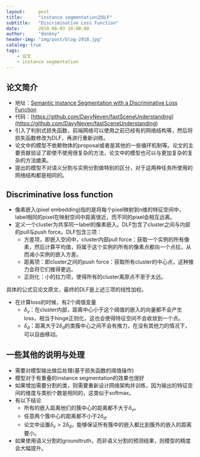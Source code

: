 ```yaml
---
layout:     post
title:      "instance segmentation之DLF"
subtitle:   "Discriminative Loss Function"
date:       2018-06-03 10:00:00
author:     "donkey"
header-img: "img/post/blog-2018.jpg"
catalog: true
tags:
    - 论文
    - instance segmentation
---
```


## 论文简介
* 地址：[Semantic Instance Segmentation with a Discriminative Loss Function](https://arxiv.org/abs/1708.02551)
* 代码：[https://github.com/DavyNeven/fastSceneUnderstanding](https://github.com/DavyNeven/fastSceneUnderstanding)
* 引入了判别式损失函数，前端网络可以使用之前已经有的网络结构等，然后将损失函数修改为DLF，再进行重新训练。
* 论文中的模型不依赖物体的proposal或者是其他的一些循环机制等。论文的主要贡献验证了即使不使用很复杂的方法，论文中的模型也可以与更加复杂的复杂的方法媲美。
* 提出的模型不对语义分割与实例分割做特别的区分，对于这两种任务所使用的网络结构都是相同的。

## Discriminative loss function
* 像素嵌入(pixel embedding)指的是将每个pixel映射到n维的特征空间中，label相同的pixel在映射空间中距离很近，而不同的pixel会相互远离。
* 定义一个cluster为共享同一label的像素嵌入。DLF包含了cluster之间与内部的pull与push force。DLF包含三项：
    * 方差项，即嵌入空间中，cluster内部pull force：获取一个实例的所有像素，然后计算平均值，将属于这个实例的所有的像素点都向一个点拉，从而减小实例的嵌入方差。
    * 距离项：即cluster之间的push force：获取所有cluster的中心点，这种推力会将它们推得更远。
    * 正则化：小的拉力项，使得所有的cluster离原点不至于太远。

具体的公式见论文原文，最终的DLF是上述三项的线性加权。
* 在计算loss的时候，有2个阈值变量
    * $\delta _v$：在cluster内部，距离中心小于这个阈值的嵌入的向量都不会产生loss，相当于hinge正则化，这也会使得特征空间不会收敛到一个点。
    * $\delta _d$：距离大于$2\delta _d$的类簇中心之间不会有推力，在没有其他力的情况下，可以自由移动。


## 一些其他的说明与处理
* 需要对模型输出做后处理(基于损失函数的阈值操作)
* 模型对于有重叠的instance segmentation的效果也很好
* 如果增加需要分割的类，则需要重新设计网络架构并训练，因为输出的特征空间的维度与类别个数是相同的，这类似于softmax。
* 有以下结论
    * 所有的嵌入距离他们的簇中心的距离都不大于$\delta _v$。
    * 任意两个簇中心的距离都不小于$2\delta _d$.
    * 论文中设置$\delta _v > 2\delta _d$，能够保证所有簇中的嵌入都比到簇外的嵌入的距离要小。
* 如果使用语义分割的groundtruth，而非语义分割的预测结果，则模型的精度会大幅提升。